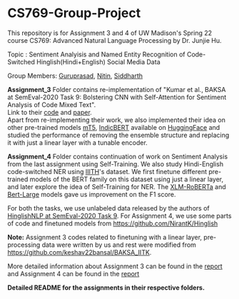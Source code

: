 # CS769-Group-Project
This repository is for Assignment 3 and 4 of UW Madison's Spring 22 course CS769: Advanced Natural Language Processing by Dr. Junjie Hu.

Topic : Sentiment Analyisis and Named Entity Recognition of Code-Switched Hinglish(Hindi+English) Social Media Data

Group Members: [Guruprasad](https://github.com/Guruprasad68),  [Nitin](https://github.com/nitinimage), [Siddharth](https://github.com/sidhsmani)

**Assignment_3** Folder contains re-implementation of "Kumar et al., BAKSA at SemEval-2020 Task 9: Bolstering CNN with Self-Attention for Sentiment Analysis of Code Mixed Text".<br />
Link to their [code](https://github.com/keshav22bansal/BAKSA_IITK) and [paper](https://arxiv.org/pdf/2007.10819.pdf).<br />
Apart from re-implementing their work, we also implemented their idea on other pre-trained models [mT5](https://arxiv.org/pdf/2010.11934.pdf), [IndicBERT](https://indicnlp.ai4bharat.org/papers/arxiv2020_indicnlp_corpus.pdf) available on [HuggingFace](https://huggingface.co/) and studied the performance of removing the ensemble structure and replacing it with just a linear layer with a tunable encoder.

**Assignment_4** Folder contains continuation of work on Sentiment Analysis from the last assignment using Self-Training. We also study Hindi-English code-switched NER using [IIITH](https://github.com/SilentFlame/Named-Entity-Recognition/tree/master/Twitterdata)'s dataset. We first finetune different pre-trained models of the BERT family on this dataset using just a linear layer, and later explore the idea of Self-Training for NER. The [XLM-RoBERTa](https://arxiv.org/abs/1911.02116) and [Bert-Large](https://arxiv.org/pdf/1810.04805.pdf) models gave us improvement on the F1 score.

For both the tasks, we use unlabeled data released by the authors of [HinglishNLP at SemEval-2020 Task 9](https://aclanthology.org/2020.semeval-1.119/).
For Assignment 4, we use some parts of code and finetuned models from https://github.com/NirantK/Hinglish


**Note:** Assignment 3 codes related to finetuning with a linear layer, pre-processing data were written by us and rest were modified from https://github.com/keshav22bansal/BAKSA_IITK.

More detailed information about Assignment 3 can be found in the [report](https://drive.google.com/file/d/17yPAq8MD6m2nbfHpXC-YWdSe_PWX56tm/view?usp=sharing) and Assignment 4 can be found in the [report](https://drive.google.com/file/d/1zbWyti9VyAQbq0QIMq1fgd2zKsU7l_CG/view?usp=sharing) 

**Detailed README for the assignments in their respective folders.**
